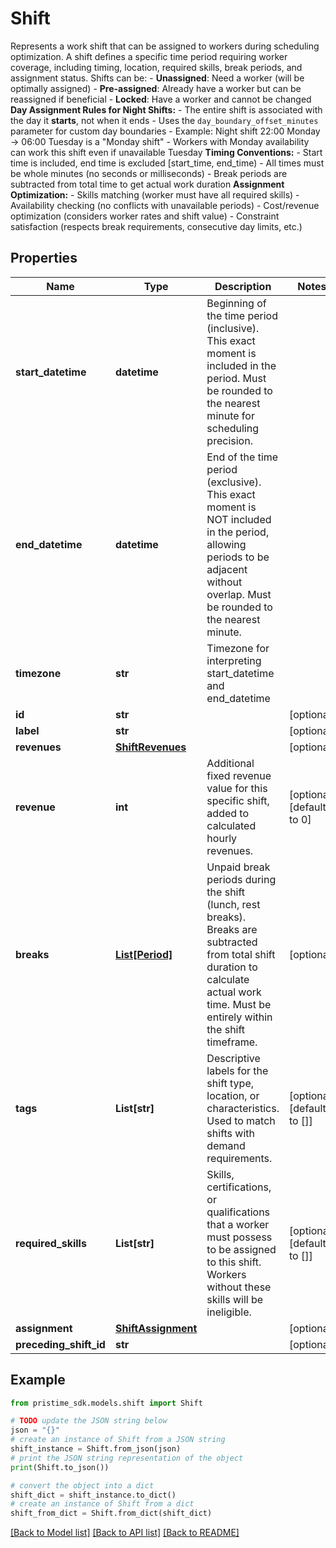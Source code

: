 # Shift

Represents a work shift that can be assigned to workers during scheduling optimization.  A shift defines a specific time period requiring worker coverage, including timing, location, required skills, break periods, and assignment status. Shifts can be: - **Unassigned**: Need a worker (will be optimally assigned) - **Pre-assigned**: Already have a worker but can be reassigned if beneficial - **Locked**: Have a worker and cannot be changed  **Day Assignment Rules for Night Shifts:** - The entire shift is associated with the day it **starts**, not when it ends - Uses the `day_boundary_offset_minutes` parameter for custom day boundaries - Example: Night shift 22:00 Monday → 06:00 Tuesday is a \"Monday shift\" - Workers with Monday availability can work this shift even if unavailable Tuesday  **Timing Conventions:** - Start time is included, end time is excluded [start_time, end_time) - All times must be whole minutes (no seconds or milliseconds) - Break periods are subtracted from total time to get actual work duration  **Assignment Optimization:** - Skills matching (worker must have all required skills) - Availability checking (no conflicts with unavailable periods) - Cost/revenue optimization (considers worker rates and shift value) - Constraint satisfaction (respects break requirements, consecutive day limits, etc.)

## Properties

Name | Type | Description | Notes
------------ | ------------- | ------------- | -------------
**start_datetime** | **datetime** | Beginning of the time period (inclusive). This exact moment is included in the period. Must be rounded to the nearest minute for scheduling precision. | 
**end_datetime** | **datetime** | End of the time period (exclusive). This exact moment is NOT included in the period, allowing periods to be adjacent without overlap. Must be rounded to the nearest minute. | 
**timezone** | **str** | Timezone for interpreting start_datetime and end_datetime | 
**id** | **str** |  | [optional] 
**label** | **str** |  | [optional] 
**revenues** | [**ShiftRevenues**](ShiftRevenues.md) |  | [optional] 
**revenue** | **int** | Additional fixed revenue value for this specific shift, added to calculated hourly revenues. | [optional] [default to 0]
**breaks** | [**List[Period]**](Period.md) | Unpaid break periods during the shift (lunch, rest breaks). Breaks are subtracted from total shift duration to calculate actual work time. Must be entirely within the shift timeframe. | [optional] 
**tags** | **List[str]** | Descriptive labels for the shift type, location, or characteristics. Used to match shifts with demand requirements. | [optional] [default to []]
**required_skills** | **List[str]** | Skills, certifications, or qualifications that a worker must possess to be assigned to this shift. Workers without these skills will be ineligible. | [optional] [default to []]
**assignment** | [**ShiftAssignment**](ShiftAssignment.md) |  | [optional] 
**preceding_shift_id** | **str** |  | [optional] 

## Example

```python
from pristime_sdk.models.shift import Shift

# TODO update the JSON string below
json = "{}"
# create an instance of Shift from a JSON string
shift_instance = Shift.from_json(json)
# print the JSON string representation of the object
print(Shift.to_json())

# convert the object into a dict
shift_dict = shift_instance.to_dict()
# create an instance of Shift from a dict
shift_from_dict = Shift.from_dict(shift_dict)
```
[[Back to Model list]](../README.md#documentation-for-models) [[Back to API list]](../README.md#documentation-for-api-endpoints) [[Back to README]](../README.md)


